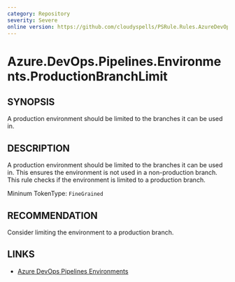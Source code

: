 ```yaml
---
category: Repository
severity: Severe
online version: https://github.com/cloudyspells/PSRule.Rules.AzureDevOps/blob/main/src/PSRule.Rules.AzureDevOps/en/Azure.DevOps.Pipelines.Environments.ProductionBranchLimit.md
---
```


# Azure.DevOps.Pipelines.Environments.ProductionBranchLimit

## SYNOPSIS

A production environment should be limited to the branches it can be used in.

## DESCRIPTION

A production environment should be limited to the branches it can be used in. This ensures
the environment is not used in a non-production branch. This rule checks if the
environment is limited to a production branch.

Mininum TokenType: `FineGrained`

## RECOMMENDATION

Consider limiting the environment to a production branch.

## LINKS

- [Azure DevOps Pipelines Environments](https://docs.microsoft.com/en-us/azure/devops/pipelines/process/environments)
